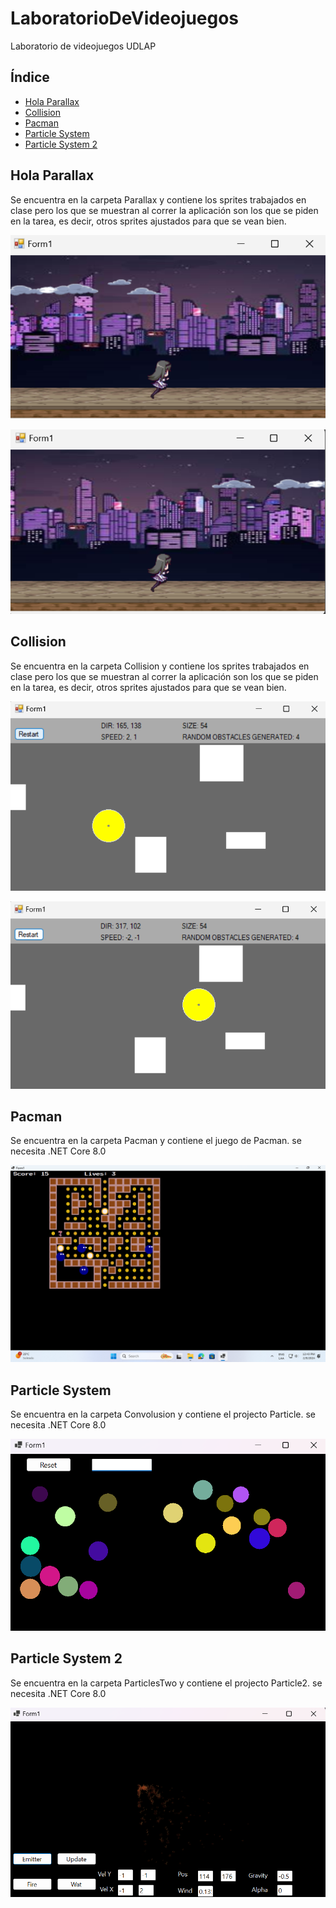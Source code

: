 # LaboratorioDeVideojuegos

Laboratorio de videojuegos UDLAP

## Índice

- [Hola Parallax](#hola-parallax)
- [Collision](#collision)
- [Pacman](#pacman)
- [Particle System](#particle-system)
- [Particle System 2](#particle-system-2)

## Hola Parallax

Se encuentra en la carpeta Parallax y contiene los sprites trabajados en clase pero los que se muestran al correr la aplicación son los que se piden en la tarea, es decir, otros sprites ajustados para que se vean bien.

![Parallax 1](ProjectsInfo/parallax-1.png)

![Parallax 2](ProjectsInfo/parallax-2.png)

## Collision

Se encuentra en la carpeta Collision y contiene los sprites trabajados en clase pero los que se muestran al correr la aplicación son los que se piden en la tarea, es decir, otros sprites ajustados para que se vean bien.

![Collision 1](ProjectsInfo/collision-1.png)

![Collision 2](ProjectsInfo/collision-2.png)

## Pacman

Se encuentra en la carpeta Pacman y contiene el juego de Pacman. se necesita .NET Core 8.0

![Pacman 1](ProjectsInfo/pacman.png)

## Particle System

Se encuentra en la carpeta Convolusion y contiene el projecto Particle. se necesita .NET Core 8.0

![Particle 1](ProjectsInfo/particle.png)

## Particle System 2

Se encuentra en la carpeta ParticlesTwo y contiene el projecto Particle2. se necesita .NET Core 8.0

![Particle 2](ProjectsInfo/particle-2.png)